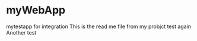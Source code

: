# myWebApp
mytestapp for integration 
This is the read me file from my probjct
test again
Another test